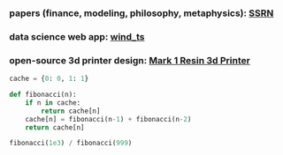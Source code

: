 ### **papers** (finance, modeling, philosophy, metaphysics): [SSRN](https://papers.ssrn.com/sol3/cf_dev/AbsByAuth.cfm?per_id=4163481) </br>
### **data science web app**: [wind_ts](https://www.windts.app/app/wind_ts) </br>
### **open-source 3d printer design**: [Mark 1 Resin 3d Printer](https://nelson-n.github.io/Mark1.github.io/) </br>

```python
cache = {0: 0, 1: 1}

def fibonacci(n):
    if n in cache:
        return cache[n]
    cache[n] = fibonacci(n-1) + fibonacci(n-2)
    return cache[n]

fibonacci(1e3) / fibonacci(999)
```
